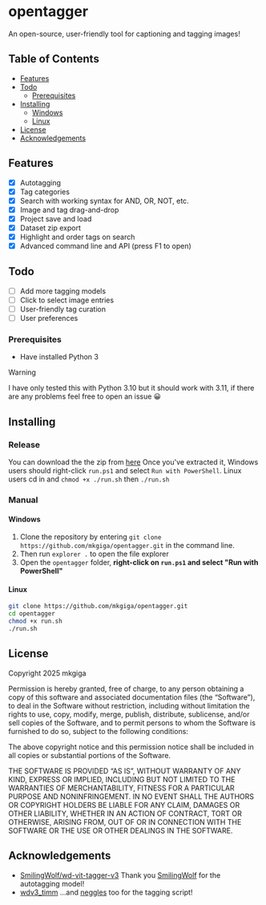 # opentagger
An open-source, user-friendly tool for captioning and tagging images!

## Table of Contents
- [Features](#features)
- [Todo](#todo)
  - [Prerequisites](#prerequisites)
- [Installing](#installation)
  - [Windows](#windows)
  - [Linux](#linux)
- [License](#license)
- [Acknowledgements](#acknowledgements)

## Features
- [x] Autotagging
- [x] Tag categories
- [x] Search with working syntax for AND, OR, NOT, etc.
- [x] Image and tag drag-and-drop
- [x] Project save and load
- [x] Dataset zip export
- [x] Highlight and order tags on search
- [x] Advanced command line and API (press F1 to open)

## Todo
- [ ] Add more tagging models
- [ ] Click to select image entries
- [ ] User-friendly tag curation
- [ ] User preferences
      
### Prerequisites
- Have installed Python 3

> [!WARNING]
> I have only tested this with Python 3.10 but it should work with 3.11, if there are any problems feel free to open an issue 😀

## Installing

### Release
You can download the the zip from [here](https://github.com/mkgiga/opentagger/releases/download/major/opentagger.zip)
Once you've extracted it, Windows users should right-click `run.ps1` and select `Run with PowerShell`. Linux users cd in and `chmod +x ./run.sh` then `./run.sh`

### Manual

#### Windows
1. Clone the repository by entering `git clone https://github.com/mkgiga/opentagger.git` in the command line.
2. Then run `explorer .` to open the file explorer
3. Open the `opentagger` folder, **right-click on `run.ps1` and select "Run with PowerShell"**

#### Linux
```bash
git clone https://github.com/mkgiga/opentagger.git
cd opentagger
chmod +x run.sh
./run.sh
```

## License
Copyright 2025 mkgiga

Permission is hereby granted, free of charge, to any person obtaining a copy of this software and associated documentation files (the “Software”), to deal in the Software without restriction, including without limitation the rights to use, copy, modify, merge, publish, distribute, sublicense, and/or sell copies of the Software, and to permit persons to whom the Software is furnished to do so, subject to the following conditions:

The above copyright notice and this permission notice shall be included in all copies or substantial portions of the Software.

THE SOFTWARE IS PROVIDED “AS IS”, WITHOUT WARRANTY OF ANY KIND, EXPRESS OR IMPLIED, INCLUDING BUT NOT LIMITED TO THE WARRANTIES OF MERCHANTABILITY, FITNESS FOR A PARTICULAR PURPOSE AND NONINFRINGEMENT. IN NO EVENT SHALL THE AUTHORS OR COPYRIGHT HOLDERS BE LIABLE FOR ANY CLAIM, DAMAGES OR OTHER LIABILITY, WHETHER IN AN ACTION OF CONTRACT, TORT OR OTHERWISE, ARISING FROM, OUT OF OR IN CONNECTION WITH THE SOFTWARE OR THE USE OR OTHER DEALINGS IN THE SOFTWARE.

## Acknowledgements
- [SmilingWolf/wd-vit-tagger-v3](https://huggingface.co/SmilingWolf/wd-vit-tagger-v3) Thank you [SmilingWolf](https://huggingface.co/SmilingWolf) for the autotagging model!
- [wdv3_timm](https://github.com/neggles/wdv3-timm) ...and [neggles](https://github.com/neggles) too for the tagging script!
